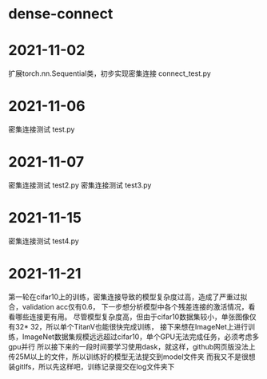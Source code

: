 # dense-connect
# 2021-11-02
扩展torch.nn.Sequential类，初步实现密集连接  connect_test.py

# 2021-11-06
密集连接测试  test.py

# 2021-11-07
密集连接测试 test2.py
密集连接测试 test3.py

# 2021-11-15
密集连接测试 test4.py

# 2021-11-21
第一轮在cifar10上的训练，密集连接导致的模型复杂度过高，造成了严重过拟合，validation acc仅有0.6，
下一步想分析模型中各个残差连接的激活情况，看看哪些连接更有用。
尽管模型复杂度高，但由于cifar10数据集较小，单张图像仅有32* 32，所以单个TitanV也能很快完成训练，
接下来想在ImageNet上进行训练，ImageNet数据集规模远远超过cifar10，单个GPU无法完成任务，必须考虑多gpu并行
所以接下来的一段时间要学习使用dask，就这样，github网页版没法上传25M以上的文件，所以训练好的模型无法提交到model文件夹
而我又不是很想装gitlfs，所以先这样吧，训练记录提交在log文件夹下
